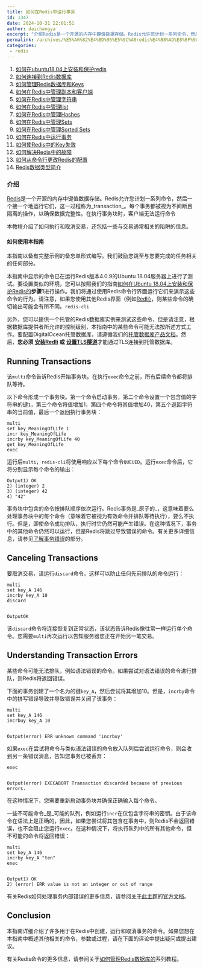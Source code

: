 ```yaml
---
title: 如何在Redis中运行事务
id: 1347
date: 2024-10-31 22:01:51
author: daichangya
excerpt: "介绍Redis是一个开源的内存中键值数据存储。Redis允许您计划一系列命令，然后一个接一个地运行它们，这一过程称为_transaction_。每个事务都被视为不间断且隔离的操作，以确保数据完整性。在执行事务块时，客户端无法运行命令本教程介绍了如何执行和取消交易，还包括一些与交易通常相关的陷阱的信息"
permalink: /archives/%E5%A6%82%E4%BD%95%E5%9C%A8redis%E4%B8%AD%E8%BF%90%E8%A1%8C%E4%BA%8B%E5%8A%A1/
categories:
 - redis
---
```


1. [如何在ubuntu18.04上安装和保护redis](https://blog.jsdiff.com/archives/%E5%A6%82%E4%BD%95%E5%9C%A8ubuntu1804%E4%B8%8A%E5%AE%89%E8%A3%85%E5%92%8C%E4%BF%9D%E6%8A%A4redis)
2. [如何连接到Redis数据库](https://blog.jsdiff.com/archives/howtoconnecttoaredisdatabase)
3. [如何管理Redis数据库和Keys](https://blog.jsdiff.com/archives/howtomanageredisdatabasesandkeys)
4. [如何在Redis中管理副本和客户端](https://blog.jsdiff.com/archives/%E5%A6%82%E4%BD%95%E5%9C%A8redis%E4%B8%AD%E7%AE%A1%E7%90%86%E5%89%AF%E6%9C%AC%E5%92%8C%E5%AE%A2%E6%88%B7%E7%AB%AF)
5. [如何在Redis中管理字符串](https://blog.jsdiff.com/archives/%E5%A6%82%E4%BD%95%E5%9C%A8redis%E4%B8%AD%E7%AE%A1%E7%90%86%E5%AD%97%E7%AC%A6%E4%B8%B2)
6. [如何在Redis中管理list](https://blog.jsdiff.com/archives/listsinredis)
7. [如何在Redis中管理Hashes](https://blog.jsdiff.com/archives/%E5%A6%82%E4%BD%95%E5%9C%A8redis%E4%B8%AD%E7%AE%A1%E7%90%86hashes)
8. [如何在Redis中管理Sets](https://blog.jsdiff.com/archives/%E5%A6%82%E4%BD%95%E5%9C%A8redis%E4%B8%AD%E7%AE%A1%E7%90%86sets)
9. [如何在Redis中管理Sorted Sets](https://blog.jsdiff.com/archives/howtomanagesortedsetsinredis)
10. [如何在Redis中运行事务](https://blog.jsdiff.com/archives/%E5%A6%82%E4%BD%95%E5%9C%A8redis%E4%B8%AD%E8%BF%90%E8%A1%8C%E4%BA%8B%E5%8A%A1)
11. [如何使Redis中的Key失效](https://blog.jsdiff.com/archives/%E5%A6%82%E4%BD%95%E4%BD%BFredis%E4%B8%AD%E7%9A%84keys%E5%A4%B1%E6%95%88)
12. [如何解决Redis中的故障](https://blog.jsdiff.com/archives/%E5%A6%82%E4%BD%95%E8%A7%A3%E5%86%B3redis%E4%B8%AD%E7%9A%84%E9%97%AE%E9%A2%98)
13. [如何从命令行更改Redis的配置](https://blog.jsdiff.com/archives/%E5%A6%82%E4%BD%95%E4%BB%8E%E5%91%BD%E4%BB%A4%E8%A1%8C%E6%9B%B4%E6%94%B9redis%E7%9A%84%E9%85%8D%E7%BD%AE)
14. [Redis数据类型简介](https://blog.jsdiff.com/archives/redis%E6%95%B0%E6%8D%AE%E7%B1%BB%E5%9E%8B%E7%AE%80%E4%BB%8B)

### 介绍

[Redis](https://redis.io/)是一个开源的内存中键值数据存储。Redis允许您计划一系列命令，然后一个接一个地运行它们，这一过程称为_transaction_。每个事务都被视为不间断且隔离的操作，以确保数据完整性。在执行事务块时，客户端无法运行命令

本教程介绍了如何执行和取消交易，还包括一些与交易通常相关的陷阱的信息。

#### 如何使用本指南

本指南以备有完整示例的备忘单形式编写。我们鼓励您跳至与您要完成的任务相关的任何部分。

本指南中显示的命令已在运行Redis版本4.0.9的Ubuntu 18.04服务器上进行了测试。要设置类似的环境，您可以按照我们的指南[如何在Ubuntu 18.04上安装和保护Redis的](https://blog.jsdiff.com/archives/%E5%A6%82%E4%BD%95%E5%9C%A8ubuntu1804%E4%B8%8A%E5%AE%89%E8%A3%85%E5%92%8C%E4%BF%9D%E6%8A%A4redis)**步骤1**进行操作。我们将通过使用Redis命令行界面运行它们来演示这些命令的行为。请注意，如果您使用其他Redis界面（例如[Redli）](https://github.com/IBM-Cloud/redli)，则某些命令的确切输出可能会有所不同。[](https://blog.jsdiff.com/archives/%E5%A6%82%E4%BD%95%E5%9C%A8ubuntu1804%E4%B8%8A%E5%AE%89%E8%A3%85%E5%92%8C%E4%BF%9D%E6%8A%A4redis)`redis-cli`[](https://github.com/IBM-Cloud/redli)

另外，您可以提供一个托管的Redis数据库实例来测试这些命令，但是请注意，根据数据库提供者所允许的控制级别，本指南中的某些命令可能无法按所述方式工作。要配置DigitalOcean托管数据库，请遵循我们的[托管数据库产品文档](https://www.digitalocean.com/docs/databases/redis/quickstart/)。然后，**您必须** [**安装Redli**](https://www.digitalocean.com/community/tutorials/how-to-connect-to-managed-database-ubuntu-18-04#connecting-to-a-managed-redis-database) **或** [**设置TLS隧道**](https://www.digitalocean.com/community/tutorials/how-to-connect-to-managed-redis-over-tls-with-stunnel-and-redis-cli)才能通过TLS连接到托管数据库。

Running Transactions
--------------------

该`multi`命令告诉Redis开始事务块。在执行`exec`命令之前，所有后续命令都将排队等待。

以下命令形成一个事务块。第一个命令启动事务，第二个命令设置一个包含值的字符串的键`1`，第三个命令将值增加1，第四个命令将其值增加40，第五个返回字符串的当前值，最后一个返回执行事务块：

    multi
    set key_MeaningOfLife 1
    incr key_MeaningOfLife
    incrby key_MeaningOfLife 40
    get key_MeaningOfLife
    exec
    

运行后`multi`，`redis-cli`将使用响应以下每个命令`QUEUED`。运行`exec`命令后，它将分别显示每个命令的输出：

    Output1) OK
    2) (integer) 2
    3) (integer) 42
    4) "42"
    

事务块中包含的命令按排队顺序依次运行。Redis事务是_原子的_，这意味着要么处理事务块中的每个命令（意味着它被视为有效命令并排队等待执行），要么不执行。但是，即使命令成功排队，执行时它仍然可能产生错误。在这种情况下，事务中的其他命令仍然可以运行，但是Redis将跳过导致错误的命令。有关更多详细信息，请参见[了解事务错误](https://www.digitalocean.com/community/cheatsheets/how-to-run-transactions-in-redis#understanding-transaction-errors)的部分。

Canceling Transactions
----------------------

要取消交易，请运行`discard`命令。这样可以防止任何先前排队的命令运行：

    multi
    set key_A 146
    incrby key_A 10
    discard
    

    OutputOK
    

该`discard`命令将连接恢复到正常状态，该状态告诉Redis像往常一样运行单个命令。您需要`multi`再次运行以告知服务器您正在开始另一笔交易。

Understanding Transaction Errors
--------------------------------

某些命令可能无法排队，例如语法错误的命令。如果尝试对语法错误的命令进行排队，则Redis将返回错误。

下面的事务创建了一个名为的键`key_A`，然后尝试将其增加10。但是，`incrby`命令中的拼写错误导致并导致错误并关闭了该事务：

    multi
    set key_A 146
    incrbuy key_A 10
    

    Output(error) ERR unknown command 'incrbuy'
    

如果`exec`在尝试将命令与类似语法错误的命令放入队列后尝试运行命令，则会收到另一条错误消息，告知您事务已被丢弃：

    exec
    

    Output(error) EXECABORT Transaction discarded because of previous errors.
    

在这种情况下，您需要重新启动事务块并确保正确输入每个命令。

一些不可能命令_是_可能的队列，例如运行`incr`在仅包含字符串的密钥。由于该命令在语法上是正确的，因此，如果您尝试将其包含在事务中，则Redis不会返回错误，也不会阻止您运行`exec`。在这种情况下，将执行队列中的所有其他命令，但不可能的命令将返回错误：

    multi
    set key_A 146
    incrby key_A "ten"
    exec
    

    Output1) OK
    2) (error) ERR value is not an integer or out of range
    

有关Redis如何处理事务内部错误的更多信息，请参阅[关于此主题](https://redis.io/topics/transactions#errors-inside-a-transaction)的[官方文档](https://redis.io/topics/transactions#errors-inside-a-transaction)。

Conclusion
----------

本指南详细介绍了许多用于在Redis中创建，运行和取消事务的命令。如果您想在本指南中概述其他相关的命令，参数或过程，请在下面的评论中提出疑问或提出建议。

有关Redis命令的更多信息，请参阅关于[如何管理Redis数据库的](https://blog.jsdiff.com/archives/%E5%A6%82%E4%BD%95%E4%BD%BF%E7%94%A8redis%E6%95%B0%E6%8D%AE%E5%BA%93)系列教程。